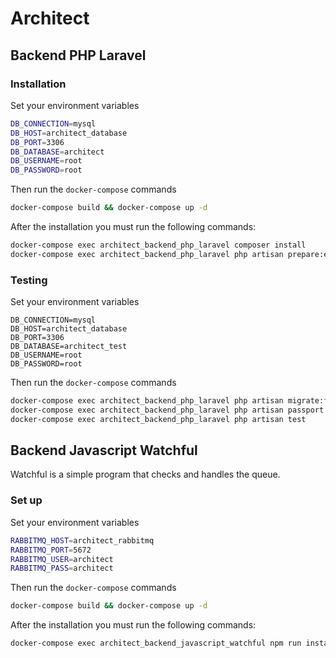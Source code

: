 # Architect

## Backend PHP Laravel

### Installation

Set your environment variables

```bash
DB_CONNECTION=mysql
DB_HOST=architect_database
DB_PORT=3306
DB_DATABASE=architect
DB_USERNAME=root
DB_PASSWORD=root
```

Then run the `docker-compose` commands

```bash
docker-compose build && docker-compose up -d
```

After the installation you must run the following commands:

```bash
docker-compose exec architect_backend_php_laravel composer install
docker-compose exec architect_backend_php_laravel php artisan prepare:env
```

### Testing

Set your environment variables

```env
DB_CONNECTION=mysql
DB_HOST=architect_database
DB_PORT=3306
DB_DATABASE=architect_test
DB_USERNAME=root
DB_PASSWORD=root
```

Then run the `docker-compose` commands

```bash
docker-compose exec architect_backend_php_laravel php artisan migrate:fresh --seed --env=testing
docker-compose exec architect_backend_php_laravel php artisan passport:install --env=testing
docker-compose exec architect_backend_php_laravel php artisan test 
```

## Backend Javascript Watchful

Watchful is a simple program that checks and handles the queue.

### Set up

Set your environment variables

```bash
RABBITMQ_HOST=architect_rabbitmq
RABBITMQ_PORT=5672
RABBITMQ_USER=architect
RABBITMQ_PASS=architect
```

Then run the `docker-compose` commands

```bash
docker-compose build && docker-compose up -d
```

After the installation you must run the following commands:

```bash
docker-compose exec architect_backend_javascript_watchful npm run install
```
